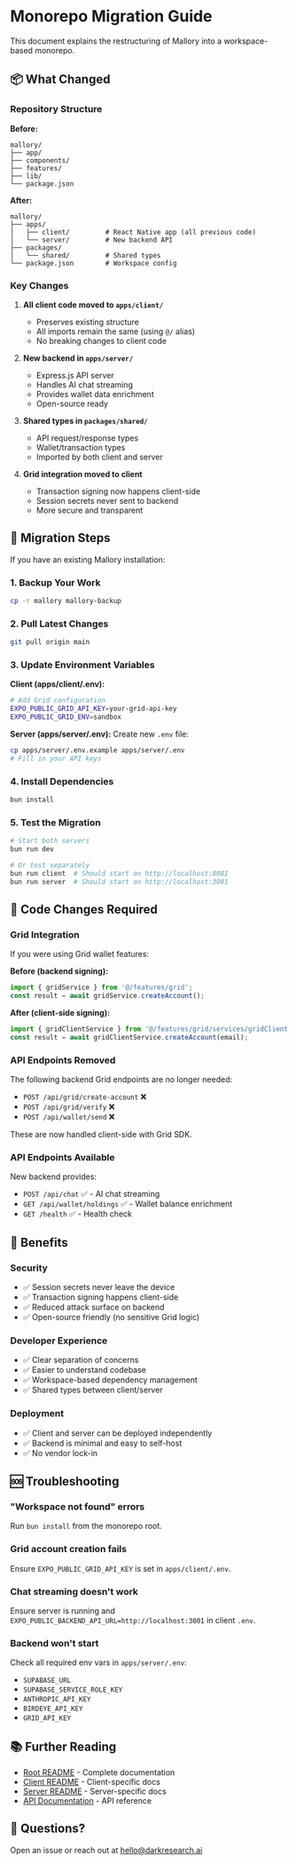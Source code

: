 # Monorepo Migration Guide

This document explains the restructuring of Mallory into a workspace-based monorepo.

## 📦 What Changed

### Repository Structure

**Before:**
```
mallory/
├── app/
├── components/
├── features/
├── lib/
└── package.json
```

**After:**
```
mallory/
├── apps/
│   ├── client/         # React Native app (all previous code)
│   └── server/         # New backend API
├── packages/
│   └── shared/         # Shared types
└── package.json        # Workspace config
```

### Key Changes

1. **All client code moved to `apps/client/`**
   - Preserves existing structure
   - All imports remain the same (using `@/` alias)
   - No breaking changes to client code

2. **New backend in `apps/server/`**
   - Express.js API server
   - Handles AI chat streaming
   - Provides wallet data enrichment
   - Open-source ready

3. **Shared types in `packages/shared/`**
   - API request/response types
   - Wallet/transaction types
   - Imported by both client and server

4. **Grid integration moved to client**
   - Transaction signing now happens client-side
   - Session secrets never sent to backend
   - More secure and transparent

## 🔄 Migration Steps

If you have an existing Mallory installation:

### 1. Backup Your Work
```bash
cp -r mallory mallory-backup
```

### 2. Pull Latest Changes
```bash
git pull origin main
```

### 3. Update Environment Variables

**Client (apps/client/.env):**
```bash
# Add Grid configuration
EXPO_PUBLIC_GRID_API_KEY=your-grid-api-key
EXPO_PUBLIC_GRID_ENV=sandbox
```

**Server (apps/server/.env):**
Create new `.env` file:
```bash
cp apps/server/.env.example apps/server/.env
# Fill in your API keys
```

### 4. Install Dependencies
```bash
bun install
```

### 5. Test the Migration
```bash
# Start both servers
bun run dev

# Or test separately
bun run client  # Should start on http://localhost:8081
bun run server  # Should start on http://localhost:3001
```

## 🔧 Code Changes Required

### Grid Integration

If you were using Grid wallet features:

**Before (backend signing):**
```typescript
import { gridService } from '@/features/grid';
const result = await gridService.createAccount();
```

**After (client-side signing):**
```typescript
import { gridClientService } from '@/features/grid/services/gridClient';
const result = await gridClientService.createAccount(email);
```

### API Endpoints Removed

The following backend Grid endpoints are no longer needed:
- `POST /api/grid/create-account` ❌
- `POST /api/grid/verify` ❌  
- `POST /api/wallet/send` ❌

These are now handled client-side with Grid SDK.

### API Endpoints Available

New backend provides:
- `POST /api/chat` ✅ - AI chat streaming
- `GET /api/wallet/holdings` ✅ - Wallet balance enrichment
- `GET /health` ✅ - Health check

## 🎯 Benefits

### Security
- ✅ Session secrets never leave the device
- ✅ Transaction signing happens client-side
- ✅ Reduced attack surface on backend
- ✅ Open-source friendly (no sensitive Grid logic)

### Developer Experience
- ✅ Clear separation of concerns
- ✅ Easier to understand codebase
- ✅ Workspace-based dependency management
- ✅ Shared types between client/server

### Deployment
- ✅ Client and server can be deployed independently
- ✅ Backend is minimal and easy to self-host
- ✅ No vendor lock-in

## 🆘 Troubleshooting

### "Workspace not found" errors
Run `bun install` from the monorepo root.

### Grid account creation fails
Ensure `EXPO_PUBLIC_GRID_API_KEY` is set in `apps/client/.env`.

### Chat streaming doesn't work
Ensure server is running and `EXPO_PUBLIC_BACKEND_API_URL=http://localhost:3001` in client `.env`.

### Backend won't start
Check all required env vars in `apps/server/.env`:
- `SUPABASE_URL`
- `SUPABASE_SERVICE_ROLE_KEY`
- `ANTHROPIC_API_KEY`
- `BIRDEYE_API_KEY`
- `GRID_API_KEY`

## 📚 Further Reading

- [Root README](./README.md) - Complete documentation
- [Client README](./apps/client/README.md) - Client-specific docs
- [Server README](./apps/server/README.md) - Server-specific docs
- [API Documentation](./apps/server/docs/API.md) - API reference

## 🤝 Questions?

Open an issue or reach out at hello@darkresearch.ai

